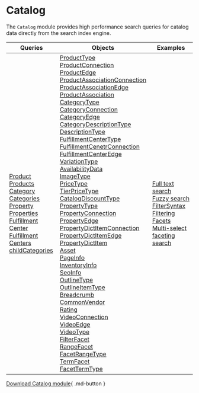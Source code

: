 # Catalog

The `Catalog` module provides high performance search queries for catalog data directly from the search index engine.

| Queries                                                             	| Objects                                        	| Examples                                                                    	|
|--------------------------------------------------------------------	|-------------------------------------------------	|----------------------------------------------------------------------------	|
| [Product](queries/product.md)<br> [Products](queries/products.md)<br> [Category](queries/category.md)<br> [Categories](queries/categories.md)<br> [Property](queries/property.md)<br> [Properties](queries/properties.md)<br> [Fulfillment Center](queries/fulfillment-center.md)<br> [Fulfillment Centers](queries/fulfillment-centers.md)<br> [childCategories](queries/child-categories.md)<br> 	| [ProductType](objects/ProductType.md)<br> [ProductConnection](objects/ProductConnection/ProductConnection.md)<br> [ProductEdge](objects/ProductConnection/ProductEdge.md)<br> [ProductAssociationConnection](objects/ProductAssociation/ProductAssociationConnection.md)<br> [ProductAssociationEdge](objects/ProductAssociation/ProductAssociationEdge.md)<br> [ProductAssociation](objects/ProductAssociation/ProductAssociation.md)<br> [CategoryType](objects/CategoryType.md)<br> [CategoryConnection](objects/category/CategoryConnection.md)<br> [CategoryEdge](objects/category/CategoryEdge.md)<br> [CategoryDescriptionType](objects/category/CategoryDescriptionType.md)<br> [DescriptionType](objects/DescriptionType.md)<br> [FulfillmentCenterType](objects/FulfillmentCenterType.md)<br> [FulfillmentCenetrConnection](objects/FulfillmentCenterConnection.md)<br> [FulfillmentCenterEdge](objects/FulfillmentCenterEdge.md)<br> [VariationType](objects/VariationType.md)<br> [AvailabilityData](objects/AvailabilityData.md)<br> [ImageType](objects/ImageType.md)<br> [PriceType](objects/Price/PriceType.md)<br> [TierPriceType](objects/Price/TierPriceType.md)<br> [CatalogDiscountType](objects/price/CatalogDiscountType.md)<br> [PropertyType](objects/Property/Property.md)<br> [PropertyConnection](objects/Property/PropertyConnection.md)<br> [PropertyEdge](objects/Property/PropertyEdge.md)<br> [PropertyDictItemConnection](objects/Property/PropertyDictItemConnection.md)<br> [PropertyDictItemEdge](objects/Property/PropertyDictItemEdge.md)<br> [PropertyDictItem](objects/Property/PropertyDictItem.md)<br> [Asset](objects/Asset.md)<br> [PageInfo](objects/PageInfo.md)<br> [InventoryInfo](objects/InventoryInfo.md)<br> [SeoInfo](objects/SeoInfo.md)<br> [OutlineType](objects/OutlineType.md)<br> [OutlineItemType](objects/OutlineItemType.md)<br> [Breadcrumb](objects/Breadcrumb.md)<br> [CommonVendor](objects/CommonVendor/Commonvendor.md)<br> [Rating](objects/CommonVendor/Rating.md)<br> [VideoConnection](objects/VideoConnection/VideoConnection.md)<br> [VideoEdge](objects/VideoConnection/VideoEdge.md)<br> [VideoType](objects/VideoConnection/VideoType.md)<br> [FilterFacet](objects/Facets/FilterFacet.md)<br> [RangeFacet](objects/Facets/RangeFacet.md)<br> [FacetRangeType](objects/Facets/FacetRangeType.md)<br> [TermFacet](objects/Facets/TermFacet.md)<br> [FacetTermType](objects/Facets/facetTermType.md)<br>	| [Full text search](examples/full-text-search.md)<br> [Fuzzy search](examples/fuzzy-search.md)<br> [FilterSyntax](examples/filter-syntax.md)<br> [Filtering](examples/filtering.md)</br> [Facets](examples/facets.md)<br> [Multi-select faceting search](examples/multi-select-faceting-search.md)<br> 	|


[Download Catalog module](https://github.com/VirtoCommerce/vc-module-catalog/releases){ .md-button }
